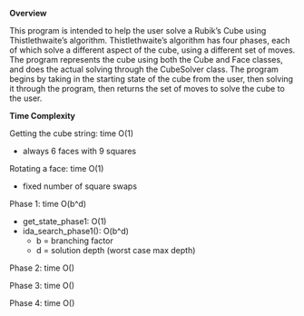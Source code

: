**Overview**

This program is intended to help the user solve a Rubik’s Cube using Thistlethwaite’s algorithm. Thistlethwaite’s algorithm
has four phases, each of which solve a different aspect of the cube, using a different set of moves.
The program represents the cube using both the Cube and Face classes, and does the actual solving through the CubeSolver class. 
The program begins by taking in the starting state of the cube from the user, then solving it through the program, then
returns the set of moves to solve the cube to the user.

**Time Complexity**

Getting the cube string: time O(1)
* always 6 faces with 9 squares

Rotating a face: time O(1)
* fixed number of square swaps

Phase 1: time O(b^d)
* get_state_phase1: O(1)
* ida_search_phase1(): O(b^d)
  * b = branching factor 
  * d = solution depth (worst case max depth)

Phase 2: time O()

Phase 3: time O()

Phase 4: time O()
